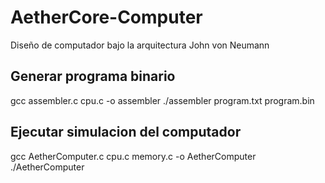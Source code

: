 # AetherCore-Computer
Diseño de computador bajo la arquitectura John von Neumann


## Generar programa binario
gcc assembler.c cpu.c -o assembler
./assembler program.txt program.bin

## Ejecutar simulacion del computador
gcc AetherComputer.c cpu.c memory.c -o AetherComputer
./AetherComputer
